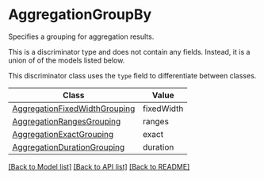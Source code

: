 # AggregationGroupBy

Specifies a grouping for aggregation results.

This is a discriminator type and does not contain any fields. Instead, it is a union
of of the models listed below.

This discriminator class uses the `type` field to differentiate between classes.

| Class | Value
| ------------ | -------------
[AggregationFixedWidthGrouping](AggregationFixedWidthGrouping.md) | fixedWidth
[AggregationRangesGrouping](AggregationRangesGrouping.md) | ranges
[AggregationExactGrouping](AggregationExactGrouping.md) | exact
[AggregationDurationGrouping](AggregationDurationGrouping.md) | duration


[[Back to Model list]](../../../README.md#models-v1-link) [[Back to API list]](../../../README.md#apis-v1-link) [[Back to README]](../../../README.md)
